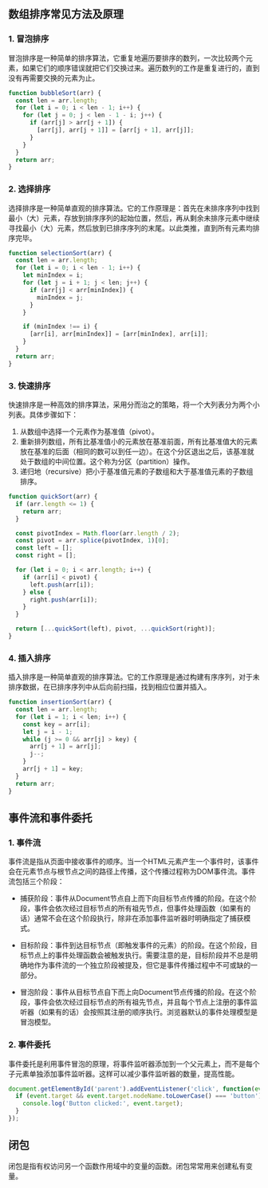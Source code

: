 ## 数组排序常见方法及原理

### 1. 冒泡排序
冒泡排序是一种简单的排序算法，它重复地遍历要排序的数列，一次比较两个元素，如果它们的顺序错误就把它们交换过来。遍历数列的工作是重复进行的，直到没有再需要交换的元素为止。

```javascript
function bubbleSort(arr) {
  const len = arr.length;
  for (let i = 0; i < len - 1; i++) {
    for (let j = 0; j < len - 1 - i; j++) {
      if (arr[j] > arr[j + 1]) {
        [arr[j], arr[j + 1]] = [arr[j + 1], arr[j]];
      }
    }
  }
  return arr;
}
```

### 2. 选择排序
选择排序是一种简单直观的排序算法。它的工作原理是：首先在未排序序列中找到最小（大）元素，存放到排序序列的起始位置，然后，再从剩余未排序元素中继续寻找最小（大）元素，然后放到已排序序列的末尾。以此类推，直到所有元素均排序完毕。

```javascript
function selectionSort(arr) {
  const len = arr.length;
  for (let i = 0; i < len - 1; i++) {
    let minIndex = i;
    for (let j = i + 1; j < len; j++) {
      if (arr[j] < arr[minIndex]) {
        minIndex = j;
      }
    }

    if (minIndex !== i) {
      [arr[i], arr[minIndex]] = [arr[minIndex], arr[i]];
    }
  }
  return arr;
}
```

### 3. 快速排序
快速排序是一种高效的排序算法，采用分而治之的策略，将一个大列表分为两个小列表。具体步骤如下：
1. 从数组中选择一个元素作为基准值（pivot）。
2. 重新排列数组，所有比基准值小的元素放在基准前面，所有比基准值大的元素放在基准的后面（相同的数可以到任一边）。在这个分区退出之后，该基准就处于数组的中间位置。这个称为分区（partition）操作。
3. 递归地（recursive）把小于基准值元素的子数组和大于基准值元素的子数组排序。

```javascript
function quickSort(arr) {
  if (arr.length <= 1) {
    return arr;
  }

  const pivotIndex = Math.floor(arr.length / 2);
  const pivot = arr.splice(pivotIndex, 1)[0];
  const left = [];
  const right = [];

  for (let i = 0; i < arr.length; i++) {
    if (arr[i] < pivot) {
      left.push(arr[i]);
    } else {
      right.push(arr[i]);
    }
  }

  return [...quickSort(left), pivot, ...quickSort(right)];
}
```
### 4. 插入排序
插入排序是一种简单直观的排序算法。它的工作原理是通过构建有序序列，对于未排序数据，在已排序序列中从后向前扫描，找到相应位置并插入。
```javascript
function insertionSort(arr) {
  const len = arr.length;
  for (let i = 1; i < len; i++) {
    const key = arr[i];
    let j = i - 1;
    while (j >= 0 && arr[j] > key) {
      arr[j + 1] = arr[j];
      j--;
    }
    arr[j + 1] = key;
  }
  return arr;
}
```

## 事件流和事件委托
### 1. 事件流
事件流是指从页面中接收事件的顺序。当一个HTML元素产生一个事件时，该事件会在元素节点与根节点之间的路径上传播，这个传播过程称为DOM事件流。事件流包括三个阶段：

* 捕获阶段：事件从Document节点自上而下向目标节点传播的阶段。在这个阶段，事件会依次经过目标节点的所有祖先节点，但事件处理函数（如果有的话）通常不会在这个阶段执行，除非在添加事件监听器时明确指定了捕获模式。

* 目标阶段：事件到达目标节点（即触发事件的元素）的阶段。在这个阶段，目标节点上的事件处理函数会被触发执行。需要注意的是，目标阶段并不总是明确地作为事件流的一个独立阶段被提及，但它是事件传播过程中不可或缺的一部分。

* 冒泡阶段：事件从目标节点自下而上向Document节点传播的阶段。在这个阶段，事件会依次经过目标节点的所有祖先节点，并且每个节点上注册的事件监听器（如果有的话）会按照其注册的顺序执行。浏览器默认的事件处理模型是冒泡模型。

### 2. 事件委托
事件委托是利用事件冒泡的原理，将事件监听器添加到一个父元素上，而不是每个子元素单独添加事件监听器。这样可以减少事件监听器的数量，提高性能。

```javascript
document.getElementById('parent').addEventListener('click', function(event) {
  if (event.target && event.target.nodeName.toLowerCase() === 'button') {
    console.log('Button clicked:', event.target);
  }
});
```

## 闭包
闭包是指有权访问另一个函数作用域中的变量的函数。闭包常常用来创建私有变量。
